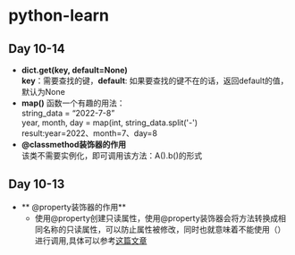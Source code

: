 # python-learn

## Day 10-14
* **dict.get(key, default=None)**<br>
**key**：需要查找的键，**default**: 如果要查找的键不在的话，返回default的值，默认为None<br>
* **map()** 函数一个有趣的用法：<br>
string_data = “2022-7-8”<br>
year, month, day = map(int, string_data.split('-')<br>
result:year=2022、month=7、day=8<br>
* **@classmethod装饰器的作用**<br>
该类不需要实例化，即可调用该方法：A().b()的形式

## Day 10-13
* ** @property装饰器的作用**<br>
  * 使用@property创建只读属性，使用@property装饰器会将方法转换成相同名称的只读属性，可以防止属性被修改，同时也就意味着不能使用（）进行调用,具体可以参考[这篇文章](https://zhuanlan.zhihu.com/p/64487092)
